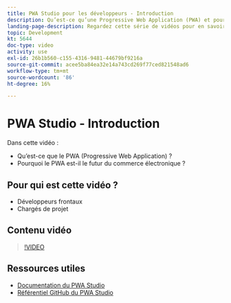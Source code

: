 ```yaml
---
title: PWA Studio pour les développeurs - Introduction
description: Qu’est-ce qu’une Progressive Web Application (PWA) et pourquoi PWA Studio est-il l’avenir ?
landing-page-description: Regardez cette série de vidéos pour en savoir plus sur les Progressives Web Application (PWA) et pourquoi le PWA Studio est le futur de [!DNL Commerce] sites.
topic: Development
kt: 5644
doc-type: video
activity: use
exl-id: 26b1b560-c155-4316-9481-44679bf9216a
source-git-commit: acee5ba84ea32e14a743cd269f77ced821548ad6
workflow-type: tm+mt
source-wordcount: '86'
ht-degree: 16%

---
```


# PWA Studio - Introduction

Dans cette vidéo :

- Qu’est-ce que le PWA (Progressive Web Application) ?
- Pourquoi le PWA est-il le futur du commerce électronique ?

## Pour qui est cette vidéo ?

- Développeurs frontaux
- Chargés de projet

## Contenu vidéo

>[!VIDEO](https://video.tv.adobe.com/v/35715?quality=12&learn=on)

## Ressources utiles

- [Documentation du PWA Studio](https://developer.adobe.com/commerce/pwa-studio/)
- [Référentiel GitHub du PWA Studio](https://github.com/magento/pwa-studio)
